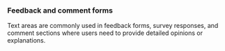 ### Feedback and comment forms

Text areas are commonly used in feedback forms, survey responses, and comment sections where users need to provide detailed opinions or explanations.